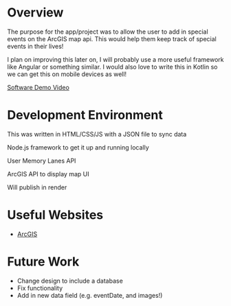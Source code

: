 # Overview

The purpose for the app/project was to allow the user to add in special events on the ArcGIS map api. This would help them keep track of special events in their lives!

I plan on improving this later on, I will probably use a more useful framework like Angular or something similar. I would also love to write this in Kotlin so we can get this on mobile devices as well!

[Software Demo Video](https://youtu.be/uGui_Evqb2I)

# Development Environment

This was written in HTML/CSS/JS with a JSON file to sync data

Node.js framework to get it up and running locally

User Memory Lanes API

ArcGIS API to display map UI 

Will publish in render

# Useful Websites

* [ArcGIS](https://developers.arcgis.com/documentation/mapping-apis-and-services/tutorials/)

# Future Work

* Change design to include a database
* Fix functionality
* Add in new data field (e.g. eventDate, and images!)